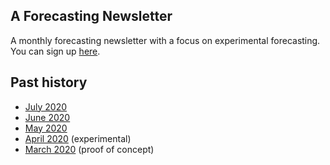## A Forecasting Newsletter

A monthly forecasting newsletter with a focus on experimental forecasting. You can sign up [here](https://mailchi.mp/18fccca46f83/forecastingnewsletter). 

## Past history


- [July 2020](https://nunosempere.github.io/ea/ForecastingNewsletter/July2020)
- [June 2020](https://nunosempere.github.io/ea/ForecastingNewsletter/June2020)  
- [May 2020](https://nunosempere.github.io/ea/ForecastingNewsletter/May2020)  
- [April 2020](https://nunosempere.github.io/ea/ForecastingNewsletter/April2020) (experimental)  
- [March 2020](https://nunosempere.github.io/ea/ForecastingNewsletter/March2020) (proof of concept)  
